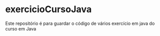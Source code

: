 # exercicioCursoJava
Este repositório é para guardar o código de vários exercício em java  do curso em Java
